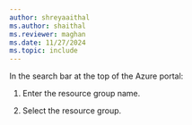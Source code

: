 ```yaml
---
author: shreyaaithal
ms.author: shaithal
ms.reviewer: maghan
ms.date: 11/27/2024
ms.topic: include
---
```

In the search bar at the top of the Azure portal:

   1. Enter the resource group name.

   1. Select the resource group.
